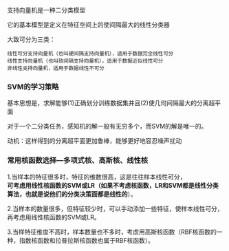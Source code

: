 支持向量机是一种二分类模型

它的基本模型是定义在特征空间上的使间隔最大的线性分类器

大致可分为三类：
```
线性可分支持向量机（也叫硬间隔支持向量机），适用于数据完全线性可分
线性支持向量机（也叫软间隔支持向量机），适用于数据近似线性可分
非线性支持向量机，适用于数据线性不可分
```
### SVM的学习策略
基本思想是，求解能够(1)正确划分训练数据集并且(2)使几何间隔最大的分离超平面

对于一个二分类任务，感知机的解一般有无穷多个，而SVM的解是唯一的。

动机：这样得到的分离超平面更加鲁棒，能够更好地容忍噪声扰动
### 常用核函数选择—多项式核、高斯核、线性核
1.当样本的特征很多时，特征的维数很高，这是往往样本线性可分，  
**可考虑用线性核函数的SVM或LR（如果不考虑核函数，LR和SVM都是线性分类算法，也就是说他们的分类决策面都是线性的**）。

2.当样本的数量很多，但特征较少时，可以手动添加一些特征，使样本线性可分，再考虑用线性核函数的SVM或LR。

3.当样特征维度不高时，样本数量也不多时，考虑用高斯核函数（RBF核函数的一种，指数核函数和拉普拉斯核函数也属于RBF核函数）。

